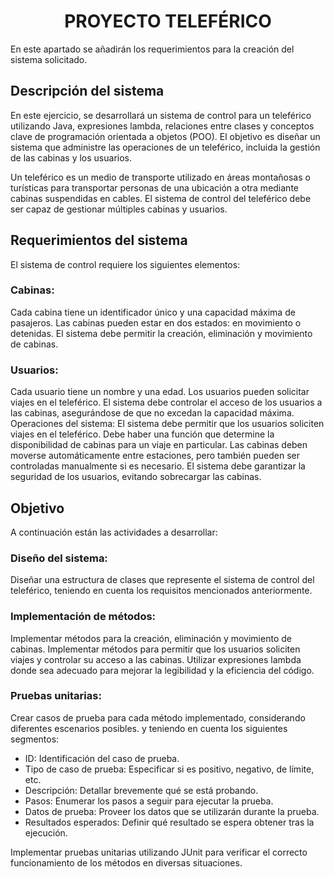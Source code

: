 <h1 align="center">PROYECTO TELEFÉRICO</h1>
<p>En este apartado se añadirán los requerimientos para la creación del sistema solicitado.</p>

<h2>Descripción del sistema</h2>
<p></p>En este ejercicio, se desarrollará un sistema de control para un teleférico utilizando Java, expresiones lambda, relaciones entre clases y conceptos clave de programación orientada a objetos (POO). El objetivo es diseñar un sistema que administre las operaciones de un teleférico, incluida la gestión de las cabinas y los usuarios.</p>
<p>Un teleférico es un medio de transporte utilizado en áreas montañosas o turísticas para transportar personas de una ubicación a otra mediante cabinas suspendidas en cables. El sistema de control del teleférico debe ser capaz de gestionar múltiples cabinas y usuarios.</p>

<h2>Requerimientos del sistema</h2>
<p>El sistema de control requiere los siguientes elementos:</p>
<h3>Cabinas:</h3>
Cada cabina tiene un identificador único y una capacidad máxima de pasajeros.
Las cabinas pueden estar en dos estados: en movimiento o detenidas.
El sistema debe permitir la creación, eliminación y movimiento de cabinas.
<h3>Usuarios:</h3>
Cada usuario tiene un nombre y una edad.
Los usuarios pueden solicitar viajes en el teleférico.
El sistema debe controlar el acceso de los usuarios a las cabinas, asegurándose de que no excedan la capacidad máxima.
Operaciones del sistema:
El sistema debe permitir que los usuarios soliciten viajes en el teleférico.
Debe haber una función que determine la disponibilidad de cabinas para un viaje en particular.
Las cabinas deben moverse automáticamente entre estaciones, pero también pueden ser controladas manualmente si es necesario.
El sistema debe garantizar la seguridad de los usuarios, evitando sobrecargar las cabinas.

<h2>Objetivo</h2>
<p>A continuación están las actividades a desarrollar:</p>

<h3>Diseño del sistema:</h3>
Diseñar una estructura de clases que represente el sistema de control del teleférico, teniendo en cuenta los requisitos mencionados anteriormente.

<h3>Implementación de métodos:</h3>
Implementar métodos para la creación, eliminación y movimiento de cabinas.
Implementar métodos para permitir que los usuarios soliciten viajes y controlar su acceso a las cabinas.
Utilizar expresiones lambda donde sea adecuado para mejorar la legibilidad y la eficiencia del código.

<h3>Pruebas unitarias:</h3>
Crear casos de prueba para cada método implementado, considerando diferentes escenarios posibles. y teniendo en cuenta los siguientes segmentos:
<ul>
  <li>ID: Identificación del caso de prueba.</li>
  <li>Tipo de caso de prueba: Especificar si es positivo, negativo, de límite, etc.</li>
  <li>Descripción: Detallar brevemente qué se está probando.</li>
  <li>Pasos: Enumerar los pasos a seguir para ejecutar la prueba.</li>
  <li>Datos de prueba: Proveer los datos que se utilizarán durante la prueba.</li>
  <li>Resultados esperados: Definir qué resultado se espera obtener tras la ejecución.</li>
</ul>
Implementar pruebas unitarias utilizando JUnit para verificar el correcto funcionamiento de los métodos en diversas situaciones.
